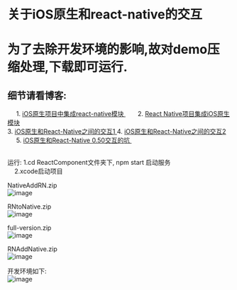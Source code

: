 # 关于iOS原生和react-native的交互 <br/>
# 为了去除开发环境的影响,故对demo压缩处理,下载即可运行. <br/>
## 细节请看博客: <br/>
      1. [ iOS原生项目中集成react-native模块 ]( http://www.cnblogs.com/shaoting/p/6388502.html )   
      2. [ React Native项目集成iOS原生模块 ]( http://www.cnblogs.com/shaoting/p/6429845.html) <br/>
      3. [ iOS原生和React-Native之间的交互1 ]( http://www.cnblogs.com/shaoting/p/6392390.html ) 
      4. [ iOS原生和React-Native之间的交互2 ]( http://www.cnblogs.com/shaoting/p/6491978.html ) <br/>
      5. [ iOS原生和React-Native 0.50交互的坑 ]( http://www.cnblogs.com/shaoting/p/7954451.html )  
      
      
##
运行: 1.cd  ReactComponent文件夹下,  npm start 启动服务 <br/>
     2.xcode启动项目     <br/>

NativeAddRN.zip  <br/>
![image](https://github.com/pheromone/IOS-native-and-React-native-interaction/blob/master/1.gif) 

RNtoNative.zip <br/>
![image](https://github.com/pheromone/IOS-native-and-React-native-interaction/blob/master/3.gif) 

full-version.zip <br/>
![image](https://github.com/pheromone/IOS-native-and-React-native-interaction/blob/master/5.gif) 

RNAddNative.zip <br/>
![image](https://github.com/pheromone/IOS-native-and-React-native-interaction/blob/master/4.gif)

开发环境如下: <br/>
![image](https://github.com/pheromone/IOS-native-and-React-native-interaction/blob/master/2.jpg) 


